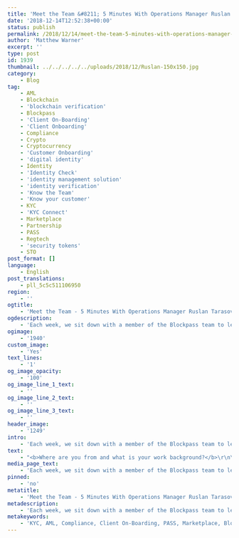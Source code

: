 ```yaml
---
title: 'Meet the Team &#8211; 5 Minutes With Operations Manager Ruslan Tarasov'
date: '2018-12-14T12:52:38+00:00'
status: publish
permalink: /2018/12/14/meet-the-team-5-minutes-with-operations-manager-ruslan-tarasov
author: 'Matthew Warner'
excerpt: ''
type: post
id: 1939
thumbnail: ../../../../../uploads/2018/12/Ruslan-150x150.jpg
category:
    - Blog
tag:
    - AML
    - Blockchain
    - 'blockchain verification'
    - Blockpass
    - 'Client On-Boarding'
    - 'Client Onboarding'
    - Compliance
    - Crypto
    - Cryptocurrency
    - 'Customer Onboarding'
    - 'digital identity'
    - Identity
    - 'Identity Check'
    - 'identity management solution'
    - 'identity verification'
    - 'Know the Team'
    - 'Know your customer'
    - KYC
    - 'KYC Connect'
    - Marketplace
    - Partnership
    - PASS
    - Regtech
    - 'security tokens'
    - STO
post_format: []
language:
    - English
post_translations:
    - pll_5c5c511106950
region:
    - ''
ogtitle:
    - 'Meet the Team - 5 Minutes With Operations Manager Ruslan Tarasov'
ogdescription:
    - 'Each week, we sit down with a member of the Blockpass team to learn where they come from, what their day to day looks like, and what they love about blockchain.  '
ogimage:
    - '1940'
custom_image:
    - 'Yes'
text_lines:
    - '1'
og_image_opacity:
    - '100'
og_image_line_1_text:
    - ''
og_image_line_2_text:
    - ''
og_image_line_3_text:
    - ''
header_image:
    - '1249'
intro:
    - 'Each week, we sit down with a member of the Blockpass team to learn where they come from, what their day to day looks like, and what they love about blockchain.  '
text:
    - "<b>Where are you from and what is your work background?</b>\r\n\r\n<span style=\"font-weight: 400;\">I was born in Riga, Latvia and I have lived here for all my life. I studied finance in the University of Latvia and worked as a sales person in different industries, including banking. For approximately 5 years before joining Blockpass I was working as a private banker/client manager in small, private boutique banks here in Latvia, where I gained most of my experience about banking, KYC/AML requirements and corporate laws. Having different business clients also allowed me to gain insights and understanding of various types of businesses and industries.</span>\r\n\r\n<b>What is your role at Blockpass?</b>\r\n\r\n<span style=\"font-weight: 400;\">I manage and foresee different business-related operations.</span>\r\n\r\n<b>What do your daily activities look like?</b>\r\n\r\n<span style=\"font-weight: 400;\">A few calls, lots of e-mails, lots of thinking. Blockpass is a start-up so tasks for the role I take are quite different. Basically, you could say that I am managing different projects that are important for the operations of the company. Additionally, I do some compliance-related tasks.</span>\r\n\r\n<b>How did you get involved in Blockpass?</b>\r\n\r\n<span style=\"font-weight: 400;\">I met the CEO of Blockpass approximately 4-5 years ago, when even the idea of Blockpass wasn’t born yet, I guess. After a few years, when I decided to change some things in my life and left my job in the bank, he offered me the opportunity to join the team.</span>\r\n\r\n<b>What’s your favourite blockchain related benefit?</b>\r\n\r\n<span style=\"font-weight: 400;\">I appreciate blockchain technology as a whole. It can provide different benefits for different industries and I don’t think you need to pick a particular one.</span>\r\n\r\n<b>Where do you see the industry headed over the next 5 years?</b>\r\n\r\n<span style=\"font-weight: 400;\">It could actually take more years for the industry to mature, but I still think that we are heading in a right direction. Investors and the public are becoming more educated and there are fewer ICO scams. There is still a lot of work to do, but I can’t wait to see how the world will change when the technology reaches mass adoption.</span>\r\n\r\n<b>If you could spend an hour with anyone from history, who would it be and why?</b>\r\n\r\n<span style=\"font-weight: 400;\">That is a very tough question. Myself, maybe (since everything in my past is now my history)? Nobody could teach me anything better than myself as I have already lived through it. It would be like going back in time to give myself advice.</span>\r\n\r\n&nbsp;\r\n\r\n<span style=\"font-weight: 400;\">To get in touch with Ruslan, email <a href=\"mailto:ruslan.tarasov@blockpass.org\" target=\"_blank\" rel=\"noopener\">ruslan.tarasov@blockpass.org\_</a></span>"
media_page_text:
    - 'Each week, we sit down with a member of the Blockpass team to learn where they come from, what their day to day looks like, and what they love about blockchain.  '
pinned:
    - 'no'
metatitle:
    - 'Meet the Team - 5 Minutes With Operations Manager Ruslan Tarasov'
metadescription:
    - 'Each week, we sit down with a member of the Blockpass team to learn where they come from, what their day to day looks like, and what they love about blockchain.  '
metakeywords:
    - 'KYC, AML, Compliance, Client On-Boarding, PASS, Marketplace, Blockpass, Identity, Identity Verification, Customer Onboarding, Digital identity, identity management solution, Identity Verification, Know your customer, regtech, security tokens, sto, blockchain verification, partnership, identity check, client onboarding, cryptocurrency, blockchain, crypto, KYC Connect, Know the Team'
---
```

<!DOCTYPE html PUBLIC "-//W3C//DTD HTML 4.0 Transitional//EN" "http://www.w3.org/TR/REC-html40/loose.dtd">
<?xml encoding="UTF-8">
